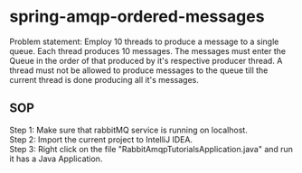 # spring-amqp-ordered-messages
Problem statement:
Employ 10 threads to produce a message to a single queue. Each thread produces 10 messages. The messages must enter the Queue in the order of that produced by it's respective producer thread. A thread must not be allowed to produce messages to the queue till the current thread is done producing all it's messages. 

## SOP
Step 1: Make sure that rabbitMQ service is running on localhost.  
Step 2: Import the current project to IntelliJ IDEA.  
Step 3: Right click on the file "RabbitAmqpTutorialsApplication.java" and run it has a Java Application.
